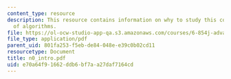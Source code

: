 ```yaml
---
content_type: resource
description: This resource contains information on why to study this course and varieties
  of algorithms.
file: https://ol-ocw-studio-app-qa.s3.amazonaws.com/courses/6-854j-advanced-algorithms-fall-2005/e70a64f91662ddb6bf7aa27daf7164cd_n0_intro.pdf
file_type: application/pdf
parent_uid: 801fa253-f5eb-de84-048e-e39c0b02cd11
resourcetype: Document
title: n0_intro.pdf
uid: e70a64f9-1662-ddb6-bf7a-a27daf7164cd
---
```


